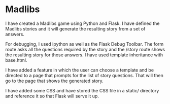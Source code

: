# Madlibs

I have created a Madlibs game using Python and Flask. I have defined the Madlibs stories and it will generate the resulting story from a set of answers. 

For debugging, I used ipython as well as the Flask Debug Toolbar. The form route asks all the questions required by the story and the /story route shows the resulting story for those answers. I have used template inheritance with base.html.

I have added a feature in which the user can choose a template and be directed to a page that prompts for the list of story questions. That will then go to the page that shows the generated story.

I have added some CSS and have stored the CSS file in a static/ directory and reference it so that Flask will serve it up.
